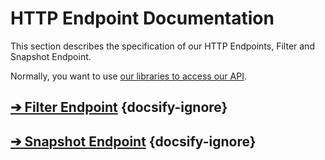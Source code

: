 # HTTP Endpoint Documentation

This section describes the specification of our HTTP Endpoints, Filter and Snapshot Endpoint.

Normally, you want to use [our libraries to access our API](libraries/).

## [➔ Filter Endpoint](http/filter.md) {docsify-ignore}

## [➔ Snapshot Endpoint](http/snapshot.md) {docsify-ignore}
